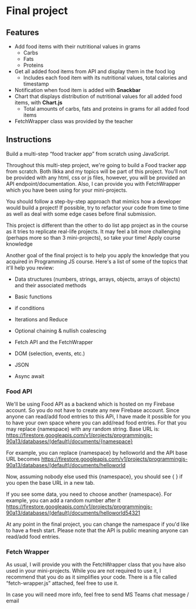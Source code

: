# Final project

## Features

- Add food items with their nutritional values in grams
  - Carbs
  - Fats
  - Proteins
- Get all added food items from API and display them in the food log
  - Includes each food item with its nutritional values, total calories and timestamp
- Notification when food item is added with **Snackbar**
- Chart that displays distribution of nutritional values for all added food items, with **Chart.js**
  - Total amounts of carbs, fats and proteins in grams for all added food items
- FetchWrapper class was provided by the teacher

## Instructions

Build a multi-step “food tracker app” from scratch using JavaScript.

Throughout this multi-step project, we're going to build a Food tracker app from scratch. Both Ilkka and my topics will be part of this project. You'll not be provided with any html, css or js files, however, you will be provided an API endpoint/documentation. Also, I can provide you with FetchWrapper which you have been using for your mini-projects.

You should follow a step-by-step approach that mimics how a developer would build a project! If possible, try to refactor your code from time to time as well as deal with some edge cases before final submission.

This project is different than the other to do list app project as in the course as it tries to replicate real-life projects. It may feel a bit more challenging (perhaps more so than 3 mini-projects), so take your time! Apply course knowledge

Another goal of the final project is to help you apply the knowledge that you acquired in Programming JS course. Here's a list of some of the topics that it'll help you review:

- Data structures (numbers, strings, arrays, objects, arrays of objects) and their associated methods

- Basic functions

- if conditions

- Iterations and Reduce

- Optional chaining & nullish coalescing

- Fetch API and the FetchWrapper

- DOM (selection, events, etc.)

- JSON

- Async await

### Food API

We'll be using Food API as a backend which is hosted on my Firebase account. So you do not have to create any new Firebase account. Since anyone can read/add food entries to this APi, I have made it possible for you to have your own space where you can add/read food entries. For that you may replace {namespace} with any random string. Base URL is: https://firestore.googleapis.com/v1/projects/programmingjs-90a13/databases/(default)/documents/{namespace}

For example, you can replace {namespace} by helloworld and the API base URL becomes https://firestore.googleapis.com/v1/projects/programmingjs-90a13/databases/(default)/documents/helloworld

Now, assuming nobody else used this {namespace}, you should see { } if you open the base URL in a new tab.

If you see some data, you need to choose another {namespace}. For example, you can add a random number after it https://firestore.googleapis.com/v1/projects/programmingjs-90a13/databases/(default)/documents/helloworld54321

At any point in the final project, you can change the namespace if you'd like to have a fresh start. Please note that the API is public meaning anyone can read/add food entries.

### Fetch Wrapper

As usual, I will provide you with the FetchWrapper class that you have also used in your mini-projects. While you are not required to use it, I recommend that you do as it simplifies your code. There is a file called “fetch-wrapper.js” attached, feel free to use it.

In case you will need more info, feel free to send MS Teams chat message / email
